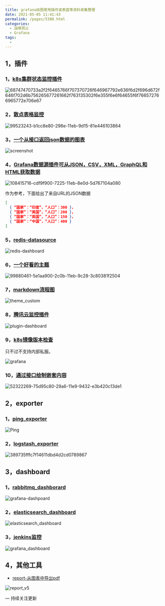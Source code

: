 ```yaml
---
title: grafana绘图使用插件或表盘等资料收集整理
date: 2021-05-05 11:41:43
permalink: /pages/5380.html
categories:
  - 运维观止
  - Grafana
tags:
  - 
---
```


## 1，插件

### 1，[k8s集群状态监控插件](https://github.com/devopsprodigy/kubegraf)

![68747470733a2f2f6465766f707370726f646967792e636f6d2f696d672f646f702d6b756265677261662f763135302f6e355f6e6f64655f6f766572766965772e706e67](http://t.eryajf.net/imgs/2021/09/4987810d9c038017.jpg)

### 2，[散点表格监控](https://github.com/yesoreyeram/yesoreyeram-boomtable-panel)

![99523243-b1cc8e80-298e-11eb-9d15-81e446103864](http://t.eryajf.net/imgs/2021/09/f9ae27331960d2df.jpg)

### 3，[一个从接口返回json数据的图表](https://github.com/marcusolsson/grafana-json-datasource)

![screenshot](http://t.eryajf.net/imgs/2021/09/05e8b25f550a387d.jpg)

### 4，[Grafana数据源插件可从JSON，CSV，XML，GraphQL和HTML获取数据](https://github.com/yesoreyeram/grafana-infinity-datasource)

![108415716-cdf9f900-7225-11eb-8e0d-5d767104a080](http://t.eryajf.net/imgs/2021/09/1246fb24c8a0d8ba.jpg)

作为参考，下面给出了来自URL的JSON数据

```json
[
  { “国家”：“印度”，“人口”：300 }，
  { “国家”：“美国”，“人口”：200 }，
  { “国家”：“英国”，“人口”：150 }，
  { “国家”：“中国”，“人口”：400 }
]
```

### 5，[redis-datasource](https://github.com/RedisGrafana/grafana-redis-datasource)

![redis-dashboard](http://t.eryajf.net/imgs/2021/09/f75d1680231c5afd.jpg)

### 6，[一个好看的主题](https://github.com/yesoreyeram/yesoreyeram-boomtheme-panel)

![99880461-5e1aa900-2c0b-11eb-9c28-3c80381f2504](http://t.eryajf.net/imgs/2021/09/f8ae3aaf1146dc40.jpg)

### 7，[markdown流程图](https://github.com/jdbranham/grafana-diagram)

![theme_custom](http://t.eryajf.net/imgs/2021/09/8b025e43a83c8fa5.jpg)

### 8，[腾讯云监控插件](https://github.com/TencentCloud/tencentcloud-monitor-grafana-app/blob/master/README.md)

![plugin-dashboard](http://t.eryajf.net/imgs/2021/09/96a307edf5b83573.jpg)

### 9，[k8s镜像版本检查](https://github.com/jetstack/version-checker)

只不过不支持内部私服。

![grafana](http://t.eryajf.net/imgs/2021/09/ff70ae0bbe060672.jpg)

### 10，[通过接口绘制嵌套内容](https://github.com/sergiitk/pagerbeauty)

![52322269-75d95c80-29a6-11e9-9432-e3b420c13de1](http://t.eryajf.net/imgs/2021/09/6d1981d9def1cc96.gif)

## 2，exporter

### 1，[ping_exporter](https://github.com/czerwonk/ping_exporter)

![Ping](http://t.eryajf.net/imgs/2021/09/984f3e6951ce1e07.jpg)

### 2，[logstash_exporter](https://github.com/BonnierNews/logstash_exporter)

![389735fffc7f14611dbd4d2cd0789867](http://t.eryajf.net/imgs/2021/09/662d102698c0da95.jpg)

## 3，dashboard

### 1，[rabbitmq_dashborard](https://github.com/orachide/rabbitmq-metrics-to-graphite)

![grafana-dashpoard](http://t.eryajf.net/imgs/2021/09/4483a3aaca2d0618.jpg)

### 2，[elasticsearch_dashboard](https://github.com/chenfh5/elasticsearch-monitor-metrics)

![elasticsearch_dashboard](http://t.eryajf.net/imgs/2021/09/f8d1d722bbb250f6.jpg)

### 3，[jenkins监控](https://github.com/cicd-draft/Jenkins-prometheus)

![grafana_dashboard](http://t.eryajf.net/imgs/2021/09/02ff4836506dd797.jpg)

## 4，其他工具

- [report-从图表中导出pdf](https://github.com/cicd-draft/Jenkins-prometheus)

![report_v5](http://t.eryajf.net/imgs/2021/09/af8e17f13d52d12e.gif)

— 持续关注更新

